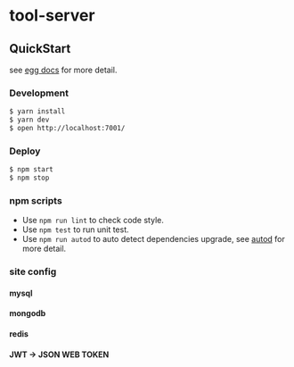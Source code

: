 # tool-server

## QuickStart
see [egg docs][egg] for more detail.

### Development

```bash
$ yarn install
$ yarn dev
$ open http://localhost:7001/
```

### Deploy

```bash
$ npm start
$ npm stop
```

### npm scripts

- Use `npm run lint` to check code style.
- Use `npm test` to run unit test.
- Use `npm run autod` to auto detect dependencies upgrade, see [autod](https://www.npmjs.com/package/autod) for more detail.


[egg]: https://eggjs.org

### site config
#### mysql
#### mongodb
#### redis
#### JWT -> JSON WEB TOKEN